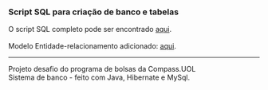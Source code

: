 ### Script SQL para criação de banco e tabelas

O script SQL completo pode ser encontrado [aqui](./bank-system.sql).<br><br>
Modelo Entidade-relacionamento adicionado: [aqui](./Modelo-er.png).

----------------------------------------------------------------
Projeto desafio do programa de bolsas da Compass.UOL<br>
Sistema de banco - feito com Java, Hibernate e MySql.
